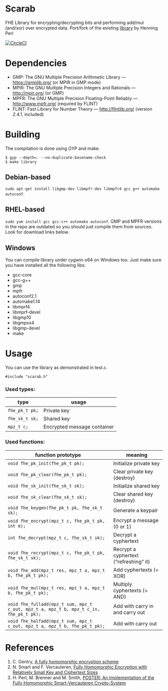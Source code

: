 Scarab
======

FHE Library for encrypting/decrypting bits and performing add/mul (and/xor) over encrypted data.
Port/fork of the existing [library](https://github.com/hcrypt-project/libScarab) by Henning Perl

[![CircleCI](https://circleci.com/gh/mindfreakthemon/scarab.svg?style=shield&circle-token=25fb2f824128e9da50ae5d8ee333a4cad37d9392)](https://circleci.com/gh/mindfreakthemon/scarab)

Dependencies
======
* GMP: The GNU Multiple Precision Arithmetic Library — https://gmplib.org/ (or MPIR in GMP mode)
* MPIR: The GNU Multiple Precision Integers and Rationals — http://mpir.org/ (or GMP)
* MPFR: The GNU Multiple Precision Floating-Point Reliably — http://www.mpfr.org/ (required by FLINT)
* FLINT: Fast Library for Number Theory — http://flintlib.org/ (version *2.4.1*, included)

Building
======
The compilation is done using GYP and make.

```
$ gyp --depth=. --no-duplicate-basename-check
$ make library
```

Debian-based
------
```sudo apt-get install libgmp-dev libmpfr-dev libmpfr4 gcc g++ automake autoconf```.

RHEL-based
------
```sudo yum install gcc gcc-c++ automake autoconf```.
GMP and MPFR versions in the repo are outdated so you should just compile them from sources. Look for download links below.

Windows
-------

You can compile library under cygwin-x64 on Windows too. Just make sure you have installed all the following libs:
* gcc-core
* gcc-g++
* gmp
* mpfr
* autoconf2.1
* automake1.14
* libmprf4
* libmprf-devel
* libgmp10
* libgmpxx4
* libgmp-devel
* make

Usage
=======
You can use the library as demonstrated in test.c.

```
#include "scarab.h"
```

### Used types:

| type | usage |
| ---- | ----- |
| `fhe_pk_t pk;` | Private key |
| `fhe_sk_t sk;` | Shared key |
| `mpz_t c;` | Encrypted message container |

### Used functions:

| function prototype | meaning |
| ------------------ | ------- |
| `void fhe_pk_init(fhe_pk_t pk);` | Initialize private key |
| `void fhe_pk_clear(fhe_pk_t pk);` | Clear private key (destroy) |
| `void fhe_sk_init(fhe_sk_t sk);` | Initialize shared key |
| `void fhe_sk_clear(fhe_sk_t sk);` | Clear shared key (destroy) |
| `void fhe_keygen(fhe_pk_t pk, fhe_sk_t sk);` | Generate a keypair |
| `void fhe_encrypt(mpz_t c, fhe_pk_t pk, int m);` | Encrypt a message (0 or 1) |
| `int fhe_decrypt(mpz_t c, fhe_sk_t sk);` | Decrypt a cyphertext |
| `void fhe_recrypt(mpz_t c, fhe_pk_t pk, fhe_sk_t sk);` | Recrypt a cyphertext (“refreshing” it) |
| `void fhe_add(mpz_t res, mpz_t a, mpz_t b, fhe_pk_t pk);` | Add cyphertexts (= XOR) |
| `void fhe_mul(mpz_t res, mpz_t a, mpz_t b, fhe_pk_t pk);` | Multiply cyphertexts (= AND) |
| `void fhe_fulladd(mpz_t sum, mpz_t c_out, mpz_t a, mpz_t b, mpz_t c_in, fhe_pk_t pk);` | Add with carry in and carry out |
| `void fhe_halfadd(mpz_t sum, mpz_t c_out, mpz_t a, mpz_t b, fhe_pk_t pk);` | Add with carry out |

References
=======
1. C. Gentry, [A fully homomorphic encryption scheme](http://crypto.stanford.edu/craig/)
2. N. Smart and F. Vercauteren, [Fully Homomorphic Encryption with Relatively Small Key and Ciphertext Sizes](http://www.springerlink.com/content/c35831421t56537v/)
3. H. Perl, M. Brenner and M. Smith, [POSTER: An Implementation of the Fully Homomorphic Smart-Vercauteren Crypto-System](https://hcrypt.com/downloads/POSTER_Homomorphic_SV-Impl.pdf)
